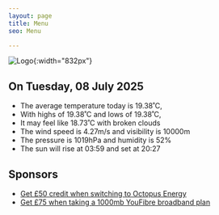 ```yaml
---
layout: page
title: Menu
seo: Menu

---
```


![Logo](/images/logo.jpg){:width="832px"}

<!-- weather_marker starts -->
## On Tuesday, 08 July 2025

- The average temperature today is 19.38˚C,
- With highs of 19.38˚C and lows of 19.38˚C,
- It may feel like 18.73˚C with broken clouds
- The wind speed is 4.27m/s and visibility is 10000m
- The pressure is 1019hPa and humidity is 52%
- The sun will rise at 03:59 and set at 20:27

<!-- weather_marker ends -->

## Sponsors

- [Get £50 credit when switching to Octopus Energy](https://bit.ly/3oD1nnS)
- [Get £75 when taking a 1000mb YouFibre broadband plan](https://aklam.io/91zWhU?)
